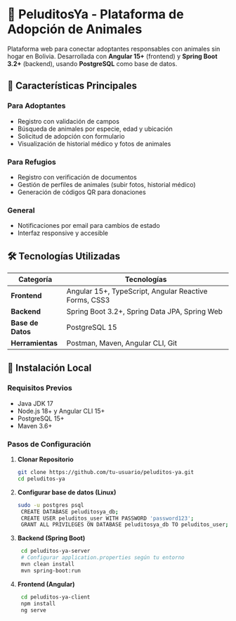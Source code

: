 # 🐾 PeluditosYa - Plataforma de Adopción de Animales

<!-- ![PeluditosYa Logo](https://via.placeholder.com/150x50.png?text=PeluditosYa) *(Reemplazar con logo real)* -->

Plataforma web para conectar adoptantes responsables con animales sin hogar en Bolivia. 
Desarrollada con **Angular 15+** (frontend) y **Spring Boot 3.2+** (backend), usando **PostgreSQL** como base de datos.

## 🌟 Características Principales
### Para Adoptantes
- Registro con validación de campos
- Búsqueda de animales por especie, edad y ubicación
- Solicitud de adopción con formulario
- Visualización de historial médico y fotos de animales

### Para Refugios
- Registro con verificación de documentos
- Gestión de perfiles de animales (subir fotos, historial médico)
- Generación de códigos QR para donaciones

### General
- Notificaciones por email para cambios de estado
- Interfaz responsive y accesible

## 🛠 Tecnologías Utilizadas
| **Categoría**     | **Tecnologías**                                                                 |
|--------------------|---------------------------------------------------------------------------------|
| **Frontend**       | Angular 15+, TypeScript, Angular Reactive Forms, CSS3                           |
| **Backend**        | Spring Boot 3.2+, Spring Data JPA, Spring Web                                   |
| **Base de Datos**  | PostgreSQL 15                                                                   |
| **Herramientas**   | Postman, Maven, Angular CLI, Git                                               |

## 🚀 Instalación Local
### Requisitos Previos
- Java JDK 17
- Node.js 18+ y Angular CLI 15+
- PostgreSQL 15+
- Maven 3.6+

### Pasos de Configuración
1. **Clonar Repositorio**
   ```bash
   git clone https://github.com/tu-usuario/peluditos-ya.git
   cd peluditos-ya
   ```

2. **Configurar base de datos (Linux)**
   ```bash
   sudo -u postgres psql
    CREATE DATABASE peluditosya_db;
    CREATE USER peluditos_user WITH PASSWORD 'password123';
    GRANT ALL PRIVILEGES ON DATABASE peluditosya_db TO peluditos_user;
    ```

3. **Backend (Spring Boot)**
   ```bash
    cd peluditos-ya-server
    # Configurar application.properties según tu entorno
    mvn clean install
    mvn spring-boot:run
    ```

4. **Frontend (Angular)**
   ```bash
    cd peluditos-ya-client
    npm install
    ng serve
    ```